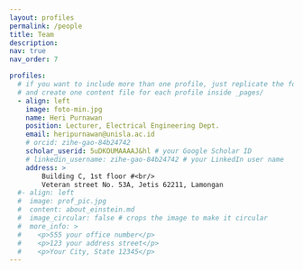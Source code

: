 ```yaml
---
layout: profiles
permalink: /people
title: Team
description: 
nav: true
nav_order: 7

profiles:
  # if you want to include more than one profile, just replicate the following block
  # and create one content file for each profile inside _pages/
  - align: left
    image: foto-min.jpg
    name: Heri Purnawan
    position: Lecturer, Electrical Engineering Dept.
    email: heripurnawan@unisla.ac.id
    # orcid: zihe-gao-84b24742
    scholar_userid: 5uDKOUMAAAAJ&hl # your Google Scholar ID
    # linkedin_username: zihe-gao-84b24742 # your LinkedIn user name
    address: >
        Building C, 1st floor #<br/>
        Veteran street No. 53A, Jetis 62211, Lamongan
  #- align: left
  #  image: prof_pic.jpg
  #  content: about_einstein.md
  #  image_circular: false # crops the image to make it circular
  #  more_info: >
  #    <p>555 your office number</p>
  #    <p>123 your address street</p>
  #    <p>Your City, State 12345</p>
---
```

